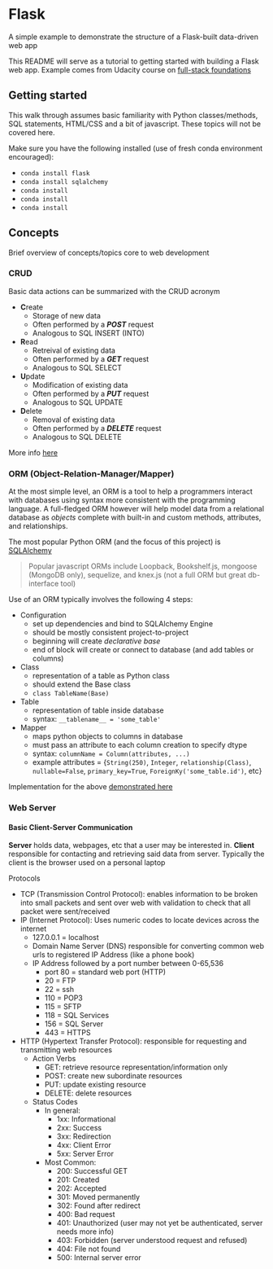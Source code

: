 # Flask

A simple example to demonstrate the structure of a Flask-built data-driven web app

This README will serve as a tutorial to getting started with building a Flask web app. Example comes from Udacity course on [full-stack foundations](https://classroom.udacity.com/courses/ud088)

## Getting started

This walk through assumes basic familiarity with Python classes/methods, SQL statements, HTML/CSS and a bit of javascript. These topics will not be covered here.

Make sure you have the following installed (use of fresh conda environment encouraged):

- `conda install flask`
- `conda install sqlalchemy`
- `conda install`
- `conda install`
- `conda install`


## Concepts

Brief overview of concepts/topics core to web development

### CRUD

Basic data actions can be summarized with the CRUD acronym

- **C**reate
  - Storage of new data
  - Often performed by a ***POST*** request
  - Analogous to SQL INSERT (INTO)
- **R**ead
  - Retreival of existing data
  - Often performed by a ***GET*** request
  - Analogous to SQL SELECT
- **U**pdate
  - Modification of existing data
  - Often performed by a ***PUT*** request
  - Analogous to SQL UPDATE
- **D**elete
  - Removal of existing data
  - Often performed by a ***DELETE*** request
  - Analogous to SQL DELETE

More info [here](./crud/CRUD.md)

### ORM (Object-Relation-Manager/Mapper)

At the most simple level, an ORM is a tool to help a programmers interact with databases using syntax more consistent with the programming language. A full-fledged ORM however will help model data from a relational database as *objects* complete with built-in and custom methods, attributes, and relationships.

The most popular Python ORM (and the focus of this project) is [SQLAlchemy](https://www.sqlalchemy.org)
> Popular javascript ORMs include Loopback, Bookshelf.js, mongoose (MongoDB only), sequelize, and knex.js (not a full ORM but great db-interface tool)

Use of an ORM typically involves the following 4 steps:

- Configuration
  - set up dependencies and bind to SQLAlchemy Engine
  - should be mostly consistent project-to-project
  - beginning will create *declarative base*
  - end of block will create or connect to database (and add tables or columns)
- Class
  - representation of a table as Python class
  - should extend the Base class
  - `class TableName(Base)`
- Table
  - representation of table inside database
  - syntax: `__tablename__ = 'some_table'`
- Mapper
  - maps python objects to columns in database
  - must pass an attribute to each column creation to specify dtype
  - syntax: `columnName = Column(attributes, ...)`
  - example attributes = {`String(250)`, `Integer`, `relationship(Class)`, `nullable=False`, `primary_key=True`, `ForeignKy('some_table.id')`, etc}

Implementation for the above [demonstrated here](./db_setup.py)

### Web Server

#### Basic Client-Server Communication

**Server** holds data, webpages, etc that a user may be interested in.
**Client** responsible for contacting and retrieving said data from server. Typically the client is the browser used on a personal laptop

Protocols

- TCP (Transmission Control Protocol): enables information to be broken into small packets and sent over web with validation to check that all packet were sent/received
- IP (Internet Protocol): Uses numeric codes to locate devices across the internet
  - 127.0.0.1 = localhost
  - Domain Name Server (DNS) responsible for converting common web urls to registered IP Address (like a phone book)
  - IP Address followed by a port number between 0-65,536
    - port 80 = standard web port (HTTP)
    - 20 = FTP
    - 22 = ssh
    - 110 = POP3
    - 115 = SFTP
    - 118 = SQL Services
    - 156 = SQL Server
    - 443 = HTTPS
- HTTP (Hypertext Transfer Protocol): responsible for requesting and transmitting web resources
  - Action Verbs
    - GET: retrieve resource representation/information only
    - POST: create new subordinate resources
    - PUT: update existing resource
    - DELETE: delete resources
  - Status Codes
    - In general:
      - 1xx: Informational
      - 2xx: Success
      - 3xx: Redirection
      - 4xx: Client Error
      - 5xx: Server Error
    - Most Common:
      - 200: Successful GET
      - 201: Created
      - 202: Accepted
      - 301: Moved permanently
      - 302: Found after redirect
      - 400: Bad request
      - 401: Unauthorized (user may not yet be authenticated, server needs more info)
      - 403: Forbidden (server understood request and refused)
      - 404: File not found
      - 500: Internal server error